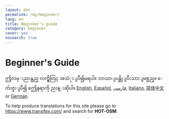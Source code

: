 ```yaml
---
layout: doc
permalink: /my/beginner/
lang: en
title: Beginner's guide
category: beginner
cover: yes
nosearch: true
---
```


Beginner's Guide
================


ဤလမ္းညႊန္သည္ လက္ရွိတြင္ အသံုးျပဳ၍မရပါ။  ဘာသာျပန္ဆိုျပီးသားျဖစ္သည္။ ေက်းဇူးျပဳ၍ ဤေနရာကို ညႊန္းဆိုပါ။
[English](/en/beginner/moving-forward), [Español](/es/beginner/moving-forward), [فارسی](/fa/beginner/moving-forward), [Italiano](/it/beginner/moving-forward), [简体中文](/zh/beginner/moving-forward) or [German](/de/beginner/moving-forward).  

To help produce translations for this site please go to <https://www.transifex.com/> and search for **HOT-OSM**.  
